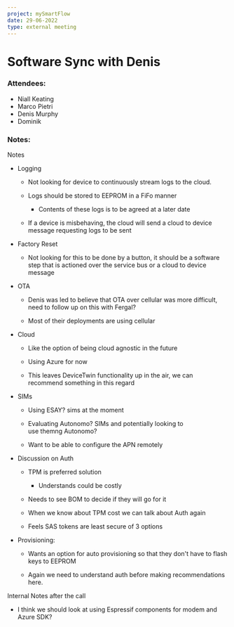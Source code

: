 ```yaml
---
project: mySmartFlow
date: 29-06-2022
type: external meeting
---
```



# Software Sync with Denis

### Attendees:
- Niall Keating
- Marco Pietri
- Denis Murphy
- Dominik


### Notes:
Notes 

-   Logging 
    
    -   Not looking for device to continuously stream logs to the cloud. 
        
    -   Logs should be stored to EEPROM in a FiFo manner 
        
        -   Contents of these logs is to be agreed at a later date 
            
    -   If a device is misbehaving, the cloud will send a cloud to device message requesting logs to be sent 
        
-   Factory Reset 
    
    -   Not looking for this to be done by a button, it should be a software step that is actioned over the service bus or a cloud to device message 
        
-   OTA  
    
    -   Denis was led to believe that OTA over cellular was more difficult, need to follow up on this with Fergal? 
        
    -   Most of their deployments are using cellular  
        
-   Cloud 
    
    -   Like the option of being cloud agnostic in the future 
        
    -   Using Azure for now 
        
    -   This leaves DeviceTwin functionality up in the air, we can recommend something in this regard 
        
-   SIMs 
    
    -   Using ESAY? sims at the moment 
        
    -   Evaluating Autonomo? SIMs and potentially looking to use themng Autonomo? 
        
    -   Want to be able to configure the APN remotely  
        
-   Discussion on Auth 
    
    -   TPM is preferred solution 
        
        -   Understands could be costly 
            
    -   Needs to see BOM to decide if they will go for it  
        
    -   When we know about TPM cost we can talk about Auth again 
        
    -   Feels SAS tokens are least secure of 3 options 
        
-   Provisioning: 
    
    -   Wants an option for auto provisioning so that they don't have to flash keys to EEPROM  
        
    -   Again we need to understand auth before making recommendations here. 
        

Internal Notes after the call 

-   I think we should look at using Espressif components for modem and Azure SDK?